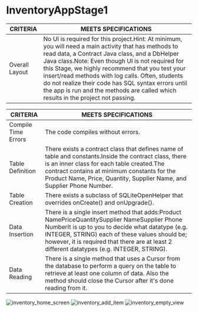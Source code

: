 # InventoryAppStage1

CRITERIA | MEETS SPECIFICATIONS
-- | --
Overall Layout | No UI is required for this project.Hint: At minimum, you will need a main activity that has methods to read data, a Contract Java class, and a DbHelper Java class.Note: Even though UI is not required for this Stage, we highly recommend that you test your insert/read methods with log calls. Often, students do not realize their code has SQL syntax errors until the app is run and the methods are called which results in the project not passing.


CRITERIA | MEETS SPECIFICATIONS
-- | --
Compile Time Errors | The code compiles without errors.
Table Definition | There exists a contract class that defines name of table and constants.Inside the contract class, there is an inner class for each table created.The contract contains at minimum constants for the Product Name, Price, Quantity, Supplier Name, and Supplier Phone Number.
Table Creation | There exists a subclass of SQLiteOpenHelper that overrides onCreate() and onUpgrade().
Data Insertion | There is a single insert method that adds:Product NamePriceQuantitySupplier NameSupplier Phone NumberIt is up to you to decide what datatype (e.g. INTEGER, STRING) each of these values should be; however, it is required that there are at least 2 different datatypes (e.g. INTEGER, STRING).
Data Reading | There is a single method that uses a Cursor from the database to perform a query on the table to retrieve at least one column of data. Also the method should close the Cursor after it's done reading from it.




![inventory_home_screen](https://user-images.githubusercontent.com/29842242/43476424-8d84f738-94c6-11e8-9989-8c5f12894785.png)
![inventory_add_item](https://user-images.githubusercontent.com/29842242/43476425-8d972b88-94c6-11e8-9a5c-9fb4e92f4d79.png)
![inventory_empty_view](https://user-images.githubusercontent.com/29842242/43476426-8daa7378-94c6-11e8-9a4a-840e13586f89.png)

